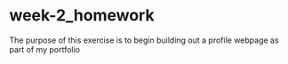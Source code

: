 # week-2_homework
The purpose of this exercise is to begin building out a profile webpage as part of my portfolio
